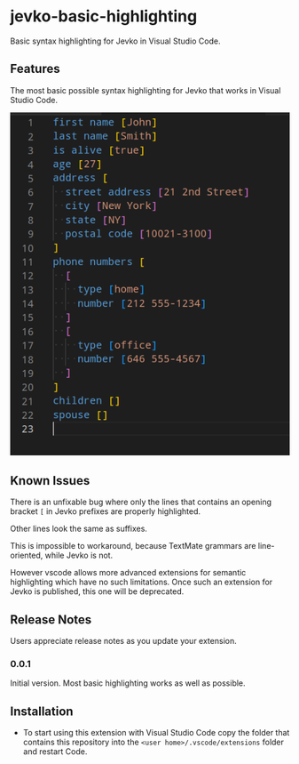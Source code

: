 # jevko-basic-highlighting

Basic syntax highlighting for Jevko in Visual Studio Code.

## Features

The most basic possible syntax highlighting for Jevko that works in Visual Studio Code.

![screenshot](screenshot.png)

<!-- ## Requirements

If you have any requirements or dependencies, add a section describing those and how to install and configure them. -->

<!-- ## Extension Settings

Include if your extension adds any VS Code settings through the `contributes.configuration` extension point.

For example:

This extension contributes the following settings:

* `myExtension.enable`: enable/disable this extension
* `myExtension.thing`: set to `blah` to do something -->

## Known Issues

There is an unfixable bug where only the lines that contains an opening bracket `[` in Jevko prefixes are properly highlighted.

Other lines look the same as suffixes.

This is impossible to workaround, because TextMate grammars are line-oriented, while Jevko is not.

However vscode allows more advanced extensions for semantic highlighting which have no such limitations. Once such an extension for Jevko is published, this one will be deprecated.

## Release Notes

Users appreciate release notes as you update your extension.

### 0.0.1

Initial version. Most basic highlighting works as well as possible.

## Installation

* To start using this extension with Visual Studio Code copy the folder that contains this repository into the `<user home>/.vscode/extensions` folder and restart Code.